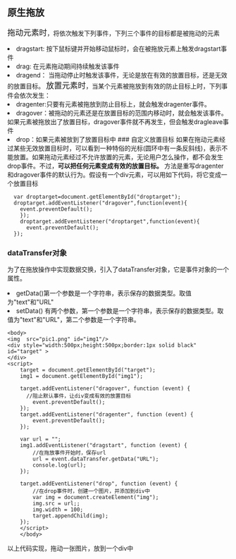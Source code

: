 ## 原生拖放
<font size="4">拖动元素时</font>，将依次触发下列事件，下列三个事件的目标都是被拖动的元素  
<li>dragstart: 按下鼠标键并开始移动鼠标时，会在被拖放元素上触发dragstart事件  
<li>drag: 在元素拖动期间持续触发该事件  
<li>dragend： 当拖动停止时触发该事件，无论是放在有效的放置目标，还是无效的放置目标。  
<font size="4">放置元素时</font>，当某个元素被拖放到有效的防止目标上时，下列事件会依次发生：  
<li>dragenter:只要有元素被拖放到防止目标上，就会触发dragenter事件。  
<li>dragover：被拖动的元素还是在放置目标的范围内移动时，就会触发该事件。如果元素被拖放出了放置目标，dragover事件就不再发生，但会触发dragleave事件  
<li>drop：如果元素被放到了放置目标中  
### 自定义放置目标
如果在拖动元素经过某些无效放置目标时，可以看到一种特俗的光标(圆环中有一条反斜线)，表示不能放置。如果拖动元素经过不允许放置的元素，无论用户怎么操作，都不会发生drop事件。不过，<strong>可以把任何元素变成有效的放置目标。</strong>  
方法是重写dragenter和dragover事件的默认行为。假设有一个div元素，可以用如下代码，将它变成一个放置目标  

      var droptarget=document.getElementById("droptarget");
      droptarget.addEventListener("dragover",function(event){
        event.preventDefault();
        });
        droptarget.addEventListener("droptarget",function(event){
          event.preventDefault();
      });

### dataTransfer对象
为了在拖放操作中实现数据交换，引入了dataTransfer对象，它是事件对象的一个属性。  
<li>getData()第一个参数是一个字符串，表示保存的数据类型。取值为"text"和"URL"  
<li>setData() 有两个参数，第一个参数是一个字符串，表示保存的数据类型。取值为"text"和"URL"，第二个参数是一个字符串。  

    <body>
    <img  src="pic1.png" id="img1"/>
    <div style="width:500px;height:500px;border:1px solid black" id="target" >
    </div>
    <script>
        target = document.getElementById("target");
        img1 = document.getElementById("img1");

        target.addEventListener("dragover", function (event) {
          //阻止默认事件，让div变成有效的放置目标
            event.preventDefault();
        });
        target.addEventListener("dragenter", function (event) {
            event.preventDefault();
        });

        var url = "";
        img1.addEventListener("dragstart", function (event) {
            //在拖放事件开始时，保存url
            url = event.dataTransfer.getData("URL");
            console.log(url);
        });

        target.addEventListener("drop", function (event) {
            //在drop事件时，创建一个图片，并添加到div中
            var img = document.createElement("img");
            img.src = url;;
            img.width = 100;
            target.appendChild(img);
        });
        </script>
        </body>
以上代码实现，拖动一张图片，放到一个div中
